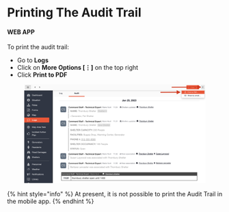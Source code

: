 # Printing The Audit Trail

#### WEB APP

To print the audit trail:

* Go to **Logs**
* Click on **More Options \[⋮]** on the top right
* Click **Print to PDF**

<figure><img src="../../.gitbook/assets/Screenshot 2023-01-25 at 12.05.06 PM.png" alt=""><figcaption></figcaption></figure>

{% hint style="info" %}
At present, it is not possible to print the Audit Trail in the mobile app.
{% endhint %}

